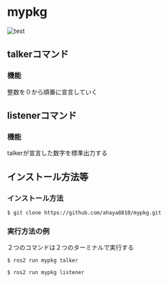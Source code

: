 # mypkg

![test](https://github.com/ahaya8810/mypkg/actions/workflows/test.yml/badge.svg)


## talkerコマンド

### 機能

整数を０から順番に宣言していく

## listenerコマンド

### 機能

talkerが宣言した数字を標準出力する

## インストール方法等

### インストール方法
```
$ git clone https://github.com/ahaya8810/mypkg.git
```
### 実行方法の例

２つのコマンドは２つのターミナルで実行する

```
$ ros2 run mypkg talker
```
```
$ ros2 run mypkg listener
```
